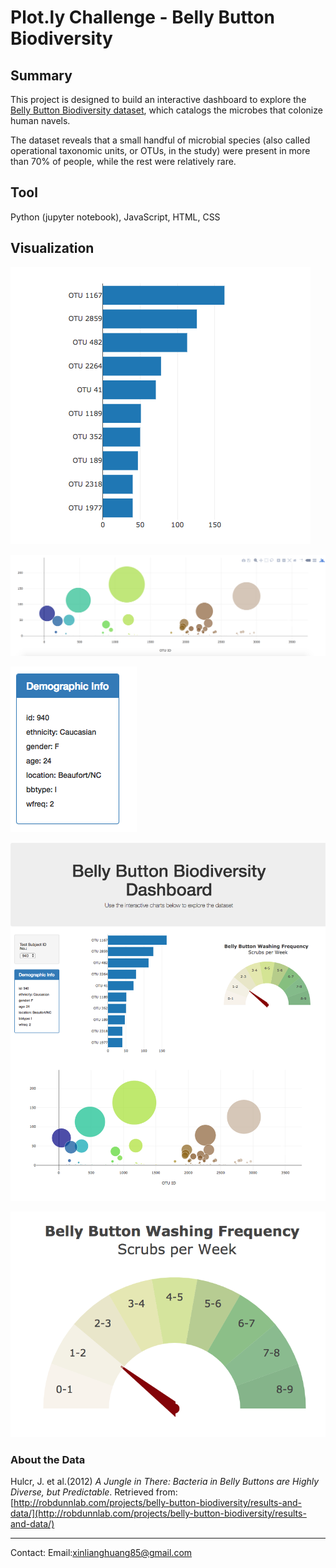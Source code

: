 # Plot.ly Challenge - Belly Button Biodiversity

## Summary ##
This project is designed to build an interactive dashboard to explore the [Belly Button Biodiversity dataset](http://robdunnlab.com/projects/belly-button-biodiversity/), which catalogs the microbes that colonize human navels.

The dataset reveals that a small handful of microbial species (also called operational taxonomic units, or OTUs, in the study) were present in more than 70% of people, while the rest were relatively rare.

## Tool ##
Python (jupyter notebook), JavaScript, HTML, CSS

## Visualization ##

![bar Chart](Images/hw01.png)


![Bubble Chart](Images/bubble_chart.png)


![hw](Images/hw03.png)


![hw](Images/hw02.png)


![Weekly Washing Frequency Gauge](Images/gauge.png)


### About the Data

Hulcr, J. et al.(2012) _A Jungle in There: Bacteria in Belly Buttons are Highly Diverse, but Predictable_. Retrieved from: [http://robdunnlab.com/projects/belly-button-biodiversity/results-and-data/](http://robdunnlab.com/projects/belly-button-biodiversity/results-and-data/)

- - -
Contact:
Email:xinlianghuang85@gmail.com
